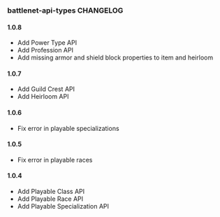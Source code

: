 ### battlenet-api-types CHANGELOG

#### 1.0.8

- Add Power Type API
- Add Profession API
- Add missing armor and shield block properties to item and heirloom

#### 1.0.7

- Add Guild Crest API
- Add Heirloom API

#### 1.0.6

- Fix error in playable specializations

#### 1.0.5

- Fix error in playable races

#### 1.0.4

- Add Playable Class API
- Add Playable Race API
- Add Playable Specialization API